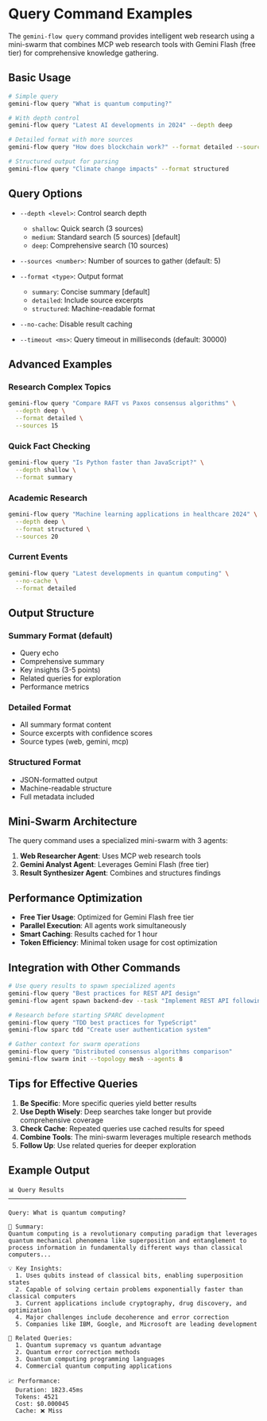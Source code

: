 # Query Command Examples

The `gemini-flow query` command provides intelligent web research using a mini-swarm that combines MCP web research tools with Gemini Flash (free tier) for comprehensive knowledge gathering.

## Basic Usage

```bash
# Simple query
gemini-flow query "What is quantum computing?"

# With depth control
gemini-flow query "Latest AI developments in 2024" --depth deep

# Detailed format with more sources
gemini-flow query "How does blockchain work?" --format detailed --sources 10

# Structured output for parsing
gemini-flow query "Climate change impacts" --format structured
```

## Query Options

- `--depth <level>`: Control search depth
  - `shallow`: Quick search (3 sources)
  - `medium`: Standard search (5 sources) [default]
  - `deep`: Comprehensive search (10 sources)

- `--sources <number>`: Number of sources to gather (default: 5)

- `--format <type>`: Output format
  - `summary`: Concise summary [default]
  - `detailed`: Include source excerpts
  - `structured`: Machine-readable format

- `--no-cache`: Disable result caching

- `--timeout <ms>`: Query timeout in milliseconds (default: 30000)

## Advanced Examples

### Research Complex Topics
```bash
gemini-flow query "Compare RAFT vs Paxos consensus algorithms" \
  --depth deep \
  --format detailed \
  --sources 15
```

### Quick Fact Checking
```bash
gemini-flow query "Is Python faster than JavaScript?" \
  --depth shallow \
  --format summary
```

### Academic Research
```bash
gemini-flow query "Machine learning applications in healthcare 2024" \
  --depth deep \
  --format structured \
  --sources 20
```

### Current Events
```bash
gemini-flow query "Latest developments in quantum computing" \
  --no-cache \
  --format detailed
```

## Output Structure

### Summary Format (default)
- Query echo
- Comprehensive summary
- Key insights (3-5 points)
- Related queries for exploration
- Performance metrics

### Detailed Format
- All summary format content
- Source excerpts with confidence scores
- Source types (web, gemini, mcp)

### Structured Format
- JSON-formatted output
- Machine-readable structure
- Full metadata included

## Mini-Swarm Architecture

The query command uses a specialized mini-swarm with 3 agents:

1. **Web Researcher Agent**: Uses MCP web research tools
2. **Gemini Analyst Agent**: Leverages Gemini Flash (free tier)
3. **Result Synthesizer Agent**: Combines and structures findings

## Performance Optimization

- **Free Tier Usage**: Optimized for Gemini Flash free tier
- **Parallel Execution**: All agents work simultaneously
- **Smart Caching**: Results cached for 1 hour
- **Token Efficiency**: Minimal token usage for cost optimization

## Integration with Other Commands

```bash
# Use query results to spawn specialized agents
gemini-flow query "Best practices for REST API design"
gemini-flow agent spawn backend-dev --task "Implement REST API following best practices"

# Research before starting SPARC development
gemini-flow query "TDD best practices for TypeScript"
gemini-flow sparc tdd "Create user authentication system"

# Gather context for swarm operations
gemini-flow query "Distributed consensus algorithms comparison"
gemini-flow swarm init --topology mesh --agents 8
```

## Tips for Effective Queries

1. **Be Specific**: More specific queries yield better results
2. **Use Depth Wisely**: Deep searches take longer but provide comprehensive coverage
3. **Check Cache**: Repeated queries use cached results for speed
4. **Combine Tools**: The mini-swarm leverages multiple research methods
5. **Follow Up**: Use related queries for deeper exploration

## Example Output

```
📊 Query Results
──────────────────────────────────────────────────

Query: What is quantum computing?

📝 Summary:
Quantum computing is a revolutionary computing paradigm that leverages quantum mechanical phenomena like superposition and entanglement to process information in fundamentally different ways than classical computers...

💡 Key Insights:
  1. Uses qubits instead of classical bits, enabling superposition states
  2. Capable of solving certain problems exponentially faster than classical computers
  3. Current applications include cryptography, drug discovery, and optimization
  4. Major challenges include decoherence and error correction
  5. Companies like IBM, Google, and Microsoft are leading development

🔗 Related Queries:
  1. Quantum supremacy vs quantum advantage
  2. Quantum error correction methods
  3. Quantum computing programming languages
  4. Commercial quantum computing applications

📈 Performance:
  Duration: 1823.45ms
  Tokens: 4521
  Cost: $0.000045
  Cache: ❌ Miss
```